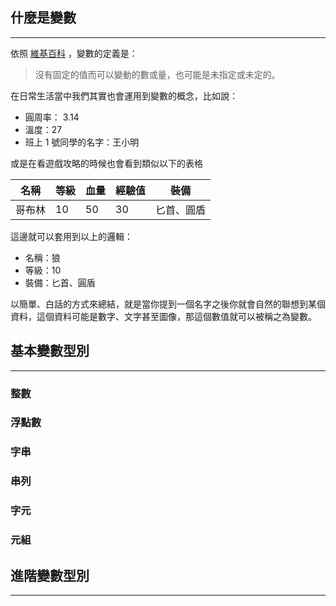 ## 什麼是變數
---

依照 [維基百科](https://zh.wikipedia.org/zh-tw/%E8%AE%8A%E6%95%B8) ，變數的定義是：

> 沒有固定的值而可以變動的數或量，也可能是未指定或未定的。

在日常生活當中我們其實也會運用到變數的概念，比如說：

- 圓周率： 3.14
- 溫度：27
- 班上 1 號同學的名字：王小明

或是在看遊戲攻略的時候也會看到類似以下的表格

| 名稱  | 等級  | 血量  | 經驗值 | 裝備    |
| --- | --- | --- | --- | ----- |
| 哥布林 | 10  | 50  | 30  | 匕首、圓盾 |

這邊就可以套用到以上的邏輯：

- 名稱：狼
- 等級：10
- 裝備：匕首、圓盾

以簡單、白話的方式來總結，就是當你提到一個名字之後你就會自然的聯想到某個資料，這個資料可能是數字、文字甚至圖像，那這個數值就可以被稱之為變數。

## 基本變數型別
***
### 整數

### 浮點數

### 字串

### 串列

### 字元

### 元組

## 進階變數型別
---